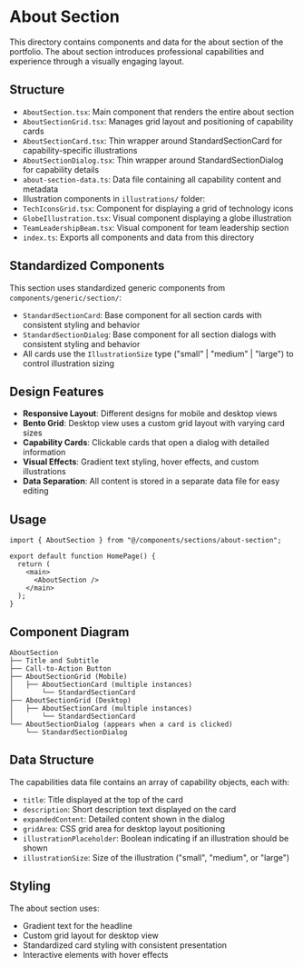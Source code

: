 # About Section

This directory contains components and data for the about section of the portfolio. The about section introduces professional capabilities and experience through a visually engaging layout.

## Structure

- `AboutSection.tsx`: Main component that renders the entire about section
- `AboutSectionGrid.tsx`: Manages grid layout and positioning of capability cards
- `AboutSectionCard.tsx`: Thin wrapper around StandardSectionCard for capability-specific illustrations
- `AboutSectionDialog.tsx`: Thin wrapper around StandardSectionDialog for capability details
- `about-section-data.ts`: Data file containing all capability content and metadata
- Illustration components in `illustrations/` folder:
- `TechIconsGrid.tsx`: Component for displaying a grid of technology icons
- `GlobeIllustration.tsx`: Visual component displaying a globe illustration
- `TeamLeadershipBeam.tsx`: Visual component for team leadership section
- `index.ts`: Exports all components and data from this directory

## Standardized Components

This section uses standardized generic components from `components/generic/section/`:

- `StandardSectionCard`: Base component for all section cards with consistent styling and behavior
- `StandardSectionDialog`: Base component for all section dialogs with consistent styling and behavior
- All cards use the `IllustrationSize` type ("small" | "medium" | "large") to control illustration sizing

## Design Features

- **Responsive Layout**: Different designs for mobile and desktop views
- **Bento Grid**: Desktop view uses a custom grid layout with varying card sizes
- **Capability Cards**: Clickable cards that open a dialog with detailed information
- **Visual Effects**: Gradient text styling, hover effects, and custom illustrations
- **Data Separation**: All content is stored in a separate data file for easy editing

## Usage

```tsx
import { AboutSection } from "@/components/sections/about-section";

export default function HomePage() {
  return (
    <main>
      <AboutSection />
    </main>
  );
}
```

## Component Diagram

```
AboutSection
├── Title and Subtitle
├── Call-to-Action Button
├── AboutSectionGrid (Mobile)
│   ├── AboutSectionCard (multiple instances)
│       └── StandardSectionCard
├── AboutSectionGrid (Desktop)
│   ├── AboutSectionCard (multiple instances)
│       └── StandardSectionCard
└── AboutSectionDialog (appears when a card is clicked)
    └── StandardSectionDialog
```

## Data Structure

The capabilities data file contains an array of capability objects, each with:

- `title`: Title displayed at the top of the card
- `description`: Short description text displayed on the card
- `expandedContent`: Detailed content shown in the dialog
- `gridArea`: CSS grid area for desktop layout positioning
- `illustrationPlaceholder`: Boolean indicating if an illustration should be shown
- `illustrationSize`: Size of the illustration ("small", "medium", or "large")

## Styling

The about section uses:

- Gradient text for the headline
- Custom grid layout for desktop view
- Standardized card styling with consistent presentation
- Interactive elements with hover effects
